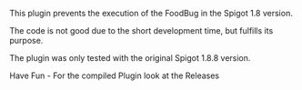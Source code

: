 This plugin prevents the execution of the FoodBug in the Spigot 1.8 version.

The code is not good due to the short development time, but fulfills its purpose.

The plugin was only tested with the original Spigot 1.8.8 version.

Have Fun - For the compiled Plugin look at the Releases
